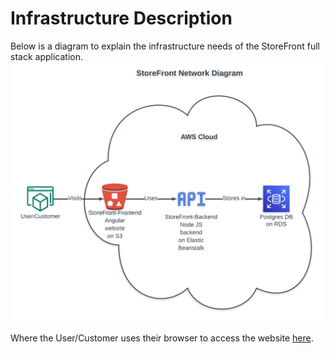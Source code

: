 # Infrastructure Description

Below is a diagram to explain the infrastructure needs of the StoreFront full stack application.
![Network Diagram](../Assets/StoreFront_Network-Diagram.png)

Where the User/Customer uses their browser to access the website [here](http://store-front-frontend-production.s3-website-us-east-1.amazonaws.com).